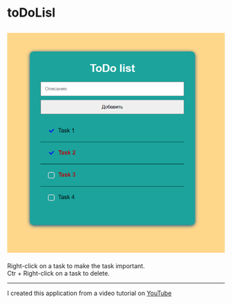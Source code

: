# toDoLisl
![img](git.png)
---

Right-click on a task to make the task important.<br>
Ctr + Right-click on a task to delete.

---

I created this application from a video tutorial on [YouTube](https://www.youtube.com/watch?v=6A51fI5QoUM&ab_channel=GloAcademy)
